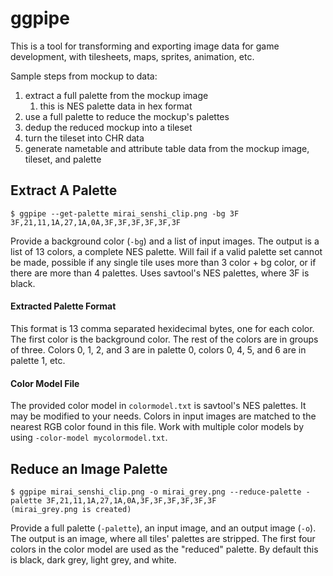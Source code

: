 # ggpipe
This is a tool for transforming and exporting image data for game development, with tilesheets, maps, sprites, animation, etc.

Sample steps from mockup to data:
1. extract a full palette from the mockup image
    1. this is NES palette data in hex format
1. use a full palette to reduce the mockup's palettes
1. dedup the reduced mockup into a tileset
1. turn the tileset into CHR data
1. generate nametable and attribute table data from the mockup image, tileset, and palette


## Extract A Palette
```
$ ggpipe --get-palette mirai_senshi_clip.png -bg 3F
3F,21,11,1A,27,1A,0A,3F,3F,3F,3F,3F,3F
```

Provide a background color (`-bg`) and a list of input images.  The output is a list of 13 colors, a complete NES palette.  Will fail if a valid palette set cannot be made, possible if any single tile uses more than 3 color + bg color, or if there are more than 4 palettes.  Uses savtool's NES palettes, where 3F is black.

#### Extracted Palette Format
This format is 13 comma separated hexidecimal bytes, one for each color.  The first color is the background color.  The rest of the colors are in groups of three.  Colors 0, 1, 2, and 3 are in palette 0, colors 0, 4, 5, and 6 are in palette 1, etc. 

#### Color Model File
The provided color model in `colormodel.txt` is savtool's NES palettes.  It may be modified to your needs.  Colors in input images are matched to the nearest RGB color found in this file.  Work with multiple color models by using `-color-model mycolormodel.txt`.


## Reduce an Image Palette
```
$ ggpipe mirai_senshi_clip.png -o mirai_grey.png --reduce-palette -palette 3F,21,11,1A,27,1A,0A,3F,3F,3F,3F,3F,3F
(mirai_grey.png is created)
```

Provide a full palette (`-palette`), an input image, and an output image (`-o`).  The output is an image, where all tiles' palettes are stripped.  The first four colors in the color model are used as the "reduced" palette.  By default this is black, dark grey, light grey, and white.





